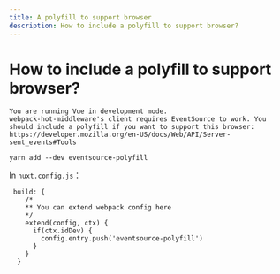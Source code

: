 ```yaml
---
title: A polyfill to support browser
description: How to include a polyfill to support browser?
---
```


# How to include a polyfill to support browser?

```
You are running Vue in development mode.
webpack-hot-middleware's client requires EventSource to work. You should include a polyfill if you want to support this browser: https://developer.mozilla.org/en-US/docs/Web/API/Server-sent_events#Tools
```

```
yarn add --dev eventsource-polyfill
```
In `nuxt.config.js`：

```
 build: {
    /*
    ** You can extend webpack config here
    */
    extend(config, ctx) {
      if(ctx.idDev) {
        config.entry.push('eventsource-polyfill')
      }
    }
  }
```
